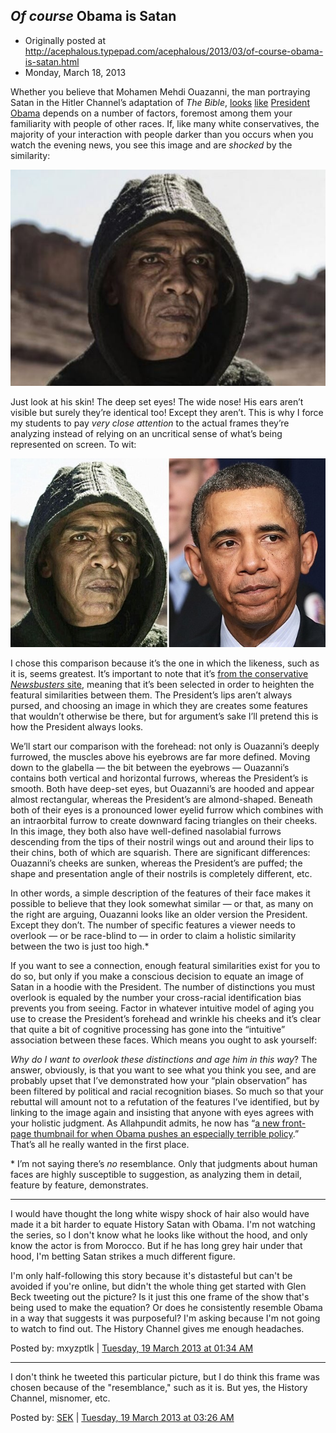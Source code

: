 ## *Of course* Obama is Satan

 * Originally posted at http://acephalous.typepad.com/acephalous/2013/03/of-course-obama-is-satan.html
 * Monday, March 18, 2013



Whether you believe that Mohamen Mehdi Ouazanni, the man portraying Satan in the Hitler Channel’s adaptation of _The Bible_, [looks](http://weaselzippers.us/2013/03/18/wonkette-history-channel-saying-all-black-people-are-the-devil-with-obama-look-alike/) [like](http://wonkette.com/506975/totally-great-the-bible-mini-series-explains-that-barack-obama-is-the-debbil) [President](http://mypetjawa.mu.nu/archives/215434.php) [Obama](http://althouse.blogspot.com/2013/03/why-does-devil-in-bible-look-exactly.html) depends on a number of factors, foremost among them your familiarity with people of other races. If, like many white conservatives, the majority of your interaction with people darker than you occurs when you
 watch the evening news, you see this image and are _shocked_ by the similarity:

[![obama satan](../../images/acephalous/obama-satan.jpg "obama satan")](http://www.lawyersgunsmoneyblog.com/wp-content/uploads/2013/03/obama-satan.jpg)

Just look at his skin! The deep set eyes! The wide nose! His ears aren’t visible but surely they’re identical too! Except they aren’t. This is why I force my students to pay _very close attention_ to the actual frames they’re analyzing instead of relying on an uncritical sense of what’s being represented on screen. To wit:

[![barack-satan](../../images/acephalous/barack-satan.jpg "barack-satan")](http://www.lawyersgunsmoneyblog.com/wp-content/uploads/2013/03/barack-satan.jpg)

I chose this comparison because it’s the one in which the likeness, such as it is, seems greatest. It’s important to note that it’s [from the conservative _Newsbusters_ site](http://newsbusters.org/blogs/howard-portnoy/2013/03/18/history-channel-s-devil-character-looks-president-obama), meaning that it’s been selected in order to heighten the featural similarities between them. The President’s lips aren’t always pursed, and choosing an image in which they are creates some features that wouldn’t otherwise be there, but for argument’s sake I’ll pretend this is how the President always looks.

We’ll start our comparison with the forehead: not only is Ouazanni’s deeply furrowed, the muscles above his eyebrows are far more defined.  Moving down to the glabella — the bit between the eyebrows — Ouazanni’s contains both vertical and horizontal furrows, whereas the President’s is smooth. Both have deep-set eyes, but Ouazanni’s are hooded and appear almost rectangular, whereas the President’s are almond-shaped. Beneath both of their eyes is a pronounced lower eyelid furrow which combines with an intraorbital furrow to create downward facing triangles on their cheeks. In this image, they both also have well-defined nasolabial furrows descending from the tips of their nostril wings out and around their lips to their chins, both of which are squarish. There are significant differences: Ouazanni’s cheeks are sunken, whereas the President’s are puffed; the shape and presentation angle of their nostrils is completely different, etc.

In other words, a simple description of the features of their face makes it possible to believe that they look somewhat similar — or that, as many on the right are arguing, Ouazanni looks like an older version the President. Except they don’t. The number of specific features a viewer needs to overlook — or be race-blind to — in order to claim a holistic similarity between the two is just too high.\*

If you want to see a connection, enough featural similarities exist for you to do so, but only if you make a conscious decision to equate an image of Satan in a hoodie with the President. The number of distinctions you must overlook is equaled by the number your cross-racial identification bias prevents you from seeing. Factor in whatever intuitive model of aging you use to crease the President’s forehead and wrinkle his cheeks and it’s clear that quite a bit of cognitive processing has gone into the “intuitive” association between these faces. Which means you ought to ask yourself:

_Why do I want to overlook these distinctions and age him in this way_?  The answer, obviously, is that you want to see what you think you see, and are probably upset that I’ve demonstrated how your “plain observation” has been filtered by political and racial recognition biases. So much so that your rebuttal will amount not to a refutation of the features I’ve identified, but by linking to the image again and insisting that anyone with eyes agrees with your holistic judgment. As Allahpundit admits, he now has “[a new front-page thumbnail for when Obama pushes an especially terrible policy](http://hotair.com/archives/2013/03/18/producers-of-the-bible-miniseries-no-way-were-we-trying-to-make-satan-look-like-obama/).” That’s all he really wanted in the first place.

\* I’m not saying there’s _no_ resemblance. Only that judgments about human faces are highly susceptible to suggestion, as analyzing them in detail, feature by feature, demonstrates.

* * *

I would have thought the long white wispy shock of hair also would have made it a bit harder to equate History Satan with Obama. I'm not watching the series, so I don't know what he looks like without the hood, and only know the actor is from Morocco. But if he has long grey hair under that hood, I'm betting Satan strikes a much different figure.

I'm only half-following this story because it's distasteful but can't be avoided if you're online, but didn't the whole thing get started with Glen Beck tweeting out the picture? Is it just this one frame of the show that's being used to make the equation? Or does he consistently resemble Obama in a way that suggests it was purposeful? I'm asking because I'm not going to watch to find out. The History Channel gives me enough headaches.

Posted by: mxyzptlk | [Tuesday, 19 March 2013 at 01:34 AM](http://acephalous.typepad.com/acephalous/2013/03/of-course-obama-is-satan.html?cid=6a00d8341c2df453ef017c37e509c1970b#comment-6a00d8341c2df453ef017c37e509c1970b)

* * *

I don't think he tweeted this particular picture, but I do think this frame was chosen because of the "resemblance," such as it is. But yes, the History Channel, misnomer, etc.

Posted by: [SEK](http://acephalous.typepad.com/) | [Tuesday, 19 March 2013 at 03:26 AM](http://acephalous.typepad.com/acephalous/2013/03/of-course-obama-is-satan.html?cid=6a00d8341c2df453ef017c37e618b7970b#comment-6a00d8341c2df453ef017c37e618b7970b)

